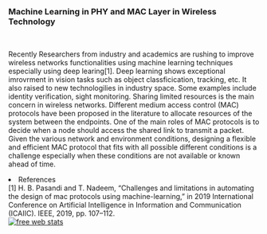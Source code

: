 
<br/>

### Machine Learning in PHY and MAC Layer in Wireless Technology

<br/>

Recently Researchers from industry and academics are rushing to improve wireless networks functionalities using machine learning techniques especially using deep learing[1]. Deep learning shows exceptional imrovrment in vision tasks such as object classficication, tracking, etc. It also raised to new technologilies in industry space. Some examples include  identity verification, sight monitoring. 
Sharing limited resources is the main concern in wireless networks. Different medium access control (MAC) protocols have been proposed in the literature to allocate resources of the system between the endpoints. One of the main roles of MAC protocols is to decide when a node should access the shared link to transmit a packet. Given the various network and environment conditions, designing a flexible and efficient MAC protocol that fits with all possible different conditions is
a challenge especially when these conditions are not available or known ahead of time.


<li>References</li>
[1] H. B. Pasandi and T. Nadeem, “Challenges and limitations in automating the design of mac protocols using machine-learning,” in 2019 International Conference on Artificial Intelligence in Information and
Communication (ICAIIC). IEEE, 2019, pp. 107–112.




<script type="text/javascript">
var sc_project=8539485; 
var sc_invisible=1; 
var sc_security="2bff2be0"; 
var scJsHost = (("https:" == document.location.protocol) ? "https://secure." : "http://www.");
document.write("<sc"+"ript type='text/javascript' src='" + scJsHost + "statcounter.com/counter/counter.js'></"+"script>");
</script>

<noscript>
  <div class="statcounter"><a title="free web stats"
href="http://statcounter.com/" target="_blank"><img
class="statcounter"
src="https://c.statcounter.com/8539485/0/2bff2be0/1/"
alt="free web stats"></a></div>
</noscript>

